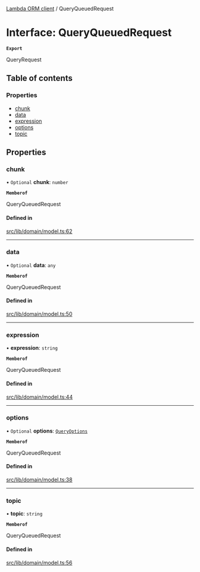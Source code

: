 [Lambda ORM client](../README.md) / QueryQueuedRequest

# Interface: QueryQueuedRequest

**`Export`**

QueryRequest

## Table of contents

### Properties

- [chunk](QueryQueuedRequest.md#chunk)
- [data](QueryQueuedRequest.md#data)
- [expression](QueryQueuedRequest.md#expression)
- [options](QueryQueuedRequest.md#options)
- [topic](QueryQueuedRequest.md#topic)

## Properties

### chunk

• `Optional` **chunk**: `number`

**`Memberof`**

QueryQueuedRequest

#### Defined in

[src/lib/domain/model.ts:62](https://github.com/FlavioLionelRita/lambdaorm-client-node/blob/2403c1f/src/lib/domain/model.ts#L62)

___

### data

• `Optional` **data**: `any`

**`Memberof`**

QueryQueuedRequest

#### Defined in

[src/lib/domain/model.ts:50](https://github.com/FlavioLionelRita/lambdaorm-client-node/blob/2403c1f/src/lib/domain/model.ts#L50)

___

### expression

• **expression**: `string`

**`Memberof`**

QueryQueuedRequest

#### Defined in

[src/lib/domain/model.ts:44](https://github.com/FlavioLionelRita/lambdaorm-client-node/blob/2403c1f/src/lib/domain/model.ts#L44)

___

### options

• `Optional` **options**: [`QueryOptions`](QueryOptions.md)

**`Memberof`**

QueryQueuedRequest

#### Defined in

[src/lib/domain/model.ts:38](https://github.com/FlavioLionelRita/lambdaorm-client-node/blob/2403c1f/src/lib/domain/model.ts#L38)

___

### topic

• **topic**: `string`

**`Memberof`**

QueryQueuedRequest

#### Defined in

[src/lib/domain/model.ts:56](https://github.com/FlavioLionelRita/lambdaorm-client-node/blob/2403c1f/src/lib/domain/model.ts#L56)

